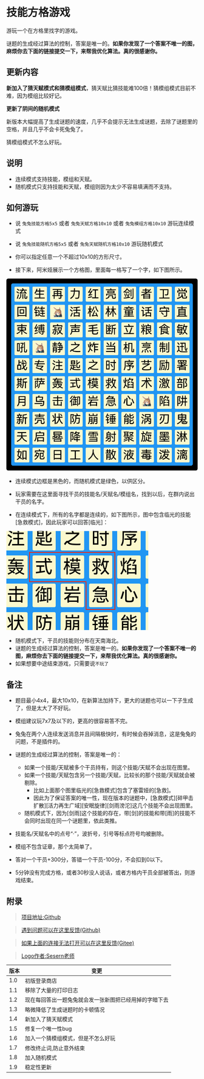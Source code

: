 # 技能方格游戏

游玩一个在方格里找字的游戏。

谜题的生成经过算法的控制，答案是唯一的。**如果你发现了一个答案不唯一的图，麻烦你去下面的链接提交一下，来帮我优化算法。真的很感谢你。**

## 更新内容

**新加入了猜天赋模式和猜模组模式**，猜天赋比猜技能难100倍！猜模组模式目前不难，因为模组比较好记。

**更新了阴间的随机模式**

新版本大幅提高了生成谜题的速度，几乎不会提示无法生成谜题，去除了谜题里的空格，并且几乎不会卡死兔兔了。

猜模组模式不怎么好玩。

## 说明

- 连续模式支持技能，模组和天赋。
- 随机模式只支持技能和天赋，模组则因为太少不容易填满而不支持。

## 如何游玩

- 说 `兔兔技能方格5x5` 或者 `兔兔天赋方格10x10` 或者 `兔兔模组方格10x10` 游玩连续模式
- 说 `兔兔技能随机方格5x5` 或者 `兔兔天赋随机方格10x10` 游玩随机模式

- 你可以指定任意一个不超过10x10的方形尺寸。
- 接下来，阿米娅展示一个方格图，里面每一格写了一个字，如下图所示。

![兔兔格子](https://raw.githubusercontent.com/hsyhhssyy/amiyabot-game-hsyhhssyy-skill-schulte-grid/master/example_image/example2.png)

- 连续模式边框是黑色的，而随机模式是绿色，以供区分。

- 玩家需要在这里面寻找干员的技能名/天赋名/模组名，找到以后，在群内说出干员的名字。

- 在连续模式下，所有的名字都是连续的，如下图所示，图中包含临光的技能[急救模式]，因此玩家可以回答[临光]：

![临光技能](https://raw.githubusercontent.com/hsyhhssyy/amiyabot-game-hsyhhssyy-skill-schulte-grid/master/example_image/example1.png)

- 随机模式下，干员的技能则分布在天南海北。
- 谜题的生成经过算法的控制，答案是唯一的。**如果你发现了一个答案不唯一的图，麻烦你去下面的链接提交一下，来帮我优化算法。真的很感谢你。**
- 如果想要中途结束游戏，只需要说`不玩了`

## 备注

- 题目最小4x4，最大10x10，在新算法加持下，更大的谜题也可以一下子生成了，但是太大了不好玩。
- 模组建议玩7x7及以下的，更高的很容易答不完。
- 兔兔在两个人连续发送消息并且间隔极快时，有时候会吞掉消息，这是兔兔的问题，不是插件的。

- 谜题的生成经过算法的控制，答案是唯一的：
    - 如果一个技能/天赋被多个干员持有，则这个技能/天赋不会出现在图里。
    - 如果一个技能/天赋包含另一个技能/天赋，比较长的那个技能/天赋就会被剔除。
        - 比如上面那个图里临光的[急救模式]包含了塞雷娅的[急救]。
        - 因此为了保证答案的唯一性，现在版本的谜题中，[急救模式][碎甲击扩散][活力再生广域][安眠旋律][剑雨滂沱]这几个技能不会出现图里。
    - 随机模式下，因为[剑雨]这个技能的存在，带[剑]的技能和带[雨]的技能不会同时出现在同一个谜题里，依此类推。
- 技能名/天赋名中的点号“·”，波折号，引号等标点符号均被删除。
- 模组不包含证章，那个太简单了。

- 答对一个干员+300分，答错一个干员-100分，不会扣到0以下。
- 5分钟没有完成方格，或者30秒没人说话，或者方格内干员全部被答出，则游戏结束。

## 附录

> [项目地址:Github](https://github.com/hsyhhssyy/amiyabot-game-hsyhhssyy-skill-schulte-grid/)

> [遇到问题可以在这里反馈(Github)](https://github.com/hsyhhssyy/amiyabot-game-hsyhhssyy-skill-schulte-grid/issues/new/)

> [如果上面的连接无法打开可以在这里反馈(Gitee)](https://gitee.com/hsyhhssyy/amiyabot-plugin-bug-report/issues/new)

> [Logo作者:Sesern老师](https://space.bilibili.com/305550122)

|  版本   | 变更  |
|  ----  | ----  |
| 1.0  | 初版登录商店 |
| 1.1  | 移除了大量的打印日志 |
| 1.2  | 现在每回答出一题兔兔就会发一张新图把已经用掉的字暗下去 |
| 1.3  | 略微降低了生成谜题时的卡顿情况 |
| 1.4  | 新加入了猜天赋模式 |
| 1.5  | 修复一个唯一性bug |
| 1.6  | 加入一个猜模组模式，但是不怎么好玩 |
| 1.7  | 修改终止词,防止意外结束 |
| 1.8  | 加入随机模式 |
| 1.9  | 稳定性更新 |
